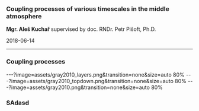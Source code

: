 
### Coupling processes of various timescales in the middle atmosphere

**Mgr. Aleš Kuchař** 
supervised by doc. RNDr. Petr Pišoft, Ph.D.


<span class='small'>
2018-06-14
</span>

---

### Coupling processes
---?image=assets/gray2010_layers.png&transition=none&size=auto 80%
---?image=assets/gray2010_topdown.png&transition=none&size=auto 80%
---?image=assets/gray2010.png&transition=none&size=auto 80%

### SAdasd
